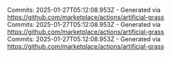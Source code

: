 Commits: 2025-01-27T05:12:08.953Z - Generated via https://github.com/marketplace/actions/artificial-grass
<br>
Commits: 2025-01-27T05:12:08.953Z - Generated via https://github.com/marketplace/actions/artificial-grass
<br>
Commits: 2025-01-27T05:12:08.953Z - Generated via https://github.com/marketplace/actions/artificial-grass
<br>
